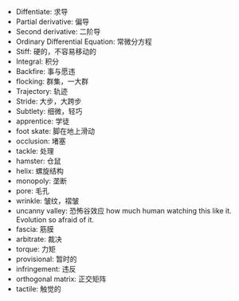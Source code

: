 - Diffentiate: 求导
- Partial derivative: 偏导
- Second derivative: 二阶导
- Ordinary Differential Equation: 常微分方程
- Stiff: 硬的，不容易移动的
- Integral: 积分
- Backfire: 事与愿违
- flocking: 群集，一大群
- Trajectory: 轨迹
- Stride: 大步，大跨步
- Subtlety: 细微，轻巧
- apprentice: 学徒
- foot skate: 脚在地上滑动
- occlusion: 堵塞
- tackle: 处理
- hamster: 仓鼠
- helix: 螺旋结构
- monopoly: 垄断
- pore: 毛孔
- wrinkle: 皱纹，褶皱
- uncanny valley: 恐怖谷效应 how much human watching this like it. Evolution so afraid of it.
- fascia: 筋膜
- arbitrate: 裁决
- torque: 力矩
- provisional: 暂时的
- infringement: 违反
- orthogonal matrix: 正交矩阵
- tactile: 触觉的